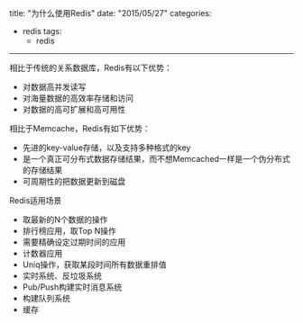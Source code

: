 title:  "为什么使用Redis"
date: "2015/05/27"
categories: 
  - redis
tags:
    - redis
---

相比于传统的关系数据库，Redis有以下优势：

- 对数据高并发读写
- 对海量数据的高效率存储和访问
- 对数据的高可扩展和高可用性


相比于Memcache，Redis有如下优势：

- 先进的key-value存储，以及支持多种格式的key
- 是一个真正可分布式数据存储结果，而不想Memcached一样是一个伪分布式的存储结果
- 可周期性的把数据更新到磁盘


Redis适用场景

- 取最新的N个数据的操作
- 排行榜应用，取Top N操作
- 需要精确设定过期时间的应用
- 计数器应用
- Uniq操作，获取某段时间所有数据重排值
- 实时系统、反垃圾系统
- Pub/Push构建实时消息系统
- 构建队列系统
- 缓存



